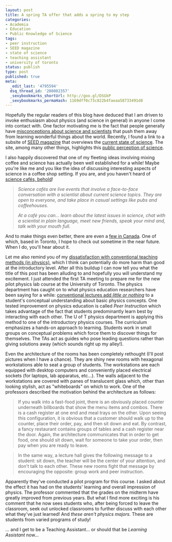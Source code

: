 ```yaml
---
layout: post
title: A spring TA offer that adds a spring to my step
categories:
- Academia
- Education
- Public Knowledge of Science
tags:
- peer instruction
- SEED magazine
- state of science
- teaching assistant
- university of toronto
status: publish
type: post
published: true
meta:
  _edit_last: '4795594'
  dsq_thread_id: '208082357'
  _sexybookmarks_shortUrl: http://goo.gl/DSGkP
  _sexybookmarks_permaHash: 1169dff0c73c822b4faeaa58733491d8
---
```

Hopefully the regular readers of this blog have deduced that I am driven to invoke enthusiasm about physics (and science in general) in anyone I come into contact with. One factor motivating me is the fact that people generally have <a href="http://morningcoffeephysics.wordpress.com/2008/09/22/its-not-just-about-access-its-about-accessibility/trackback/">misconceptions about science and scientists</a> that push them away from learning wonderful things about the world. Recently, I found a link to a subsite of <a href="http://www.seedmagazine.com/">SEED magazine</a> that overviews the <a href="http://seedmagazine.com/stateofscience/index.html">current state of science</a>. The site, among many other things, highlights this <a href="http://seedmagazine.com/stateofscience/sos_fundamental_publicperception_p1.html">public perception of science</a>.

I also happily discovered that one of my fleeting ideas involving mixing coffee and science has actually been well established for a while! Maybe you're like me and you like the idea of discussing interesting aspects of science in a coffee shop setting. If you are, and you haven't heard of <a href="http://www.sciencecafes.org/index.html">science cafés, behold</a>!
<blockquote><em>Science cafés are live events that involve a face-to-face conversation with a scientist about current science topics. They are open to everyone, and take place in casual settings like pubs and coffeehouses.</em><em>
</em>

<em>At a café you can… l</em><em>earn about the latest issues in science, </em><em>chat with a scientist in plain language, </em><em>meet new friends, </em><em>speak your mind and, </em><em>talk with your mouth full.</em></blockquote>
And to make things even better, there are even a <a href="http://www.cafescientifique.ca/">few in Canada</a>. One of which, based in Toronto, I hope to check out sometime in the near future. When I do, you'll hear about it.

Let me also remind you of my <a href="http://morningcoffeephysics.wordpress.com/2008/11/17/my-issues-with-physics-education/trackback/">dissatisfaction with conventional teaching methods (in physics)</a>, which I think can potentially do more harm than good at the introductory level. After all this buildup I can now tell you what the title of this post has been alluding to and hopefully you will understand my excitement. I just attended the first TA meeting to prepare me for the new pilot physics lab course at the University of Toronto. The physics department has caught on to what physics education researchers have been saying for a while: <a href="http://www.nytimes.com/2007/07/17/science/17conv.html?ex=1342324800&amp;en=fc32915c8e32e97f&amp;ei=5088&amp;partner=rssnyt&amp;emc=rss">conventional lectures add <em>little or nothing</em></a> to a student's conceptual understanding about basic physics concepts. One tested improvement on physics education is called <em>Peer Instruction</em> which takes advantage of the fact that students predominantly learn best by interacting with each other. The U of T physics department is applying this method to one of the introductory physics courses. The curriculum emphasizes a hands-on approach to learning. Students work in small groups on conceptual problems which force them to discover things for themselves. The TAs act as guides who pose leading questions rather than giving solutions away (which sounds right up my alley!).

Even the architecture of the rooms has been completely rethought (I'll post pictures when I have a chance). They are shiny new rooms with hexagonal workstations able to seat a group of students. The workstations are each equipped with desktop computers and conveniently placed electrical sockets (for laptops, lab apparatus, etc...). The walls adjacent to the workstations are covered with panes of translucent glass which, other than looking stylish, act as "whiteboards" on which to work. One of the professors described the motivation behind the architecture as follows:
<blockquote>If you walk into a fast-food joint, there is an obviously placed counter underneath billboards that show the menu items and combos. There is a cash register at one end and meal trays on the other. Upon seeing this configuration, it is obvious that a customer should walk up to the counter, place their order, pay, and then sit down and eat. By contrast, a fancy restaurant contains groups of tables and a cash register near the door. Again, the architecture communicates that in order to get food, one should sit down, wait for someone to take your order, then pay when you are ready to leave.</blockquote>
<blockquote>In the same way, a lecture hall gives the following message to a student: sit down, the teacher will be the center of your attention, and don't talk to each other. These new rooms fight that message by encouraging the opposite: group work and peer instruction.</blockquote>
Apparently they've conducted a pilot program for this course. I asked about the effect it has had on the students' learning and overall impression of physics. The professor commented that the grades on the midterm have greatly improved from previous years. But what I find more exciting is his comment that he now sees students who, after being forced to leave the classroom, seek out unlocked classrooms to further discuss with each other what they've just learned! And <em>these aren't physics majors</em>. These are students from varied programs of study!

... and I get to be a Teaching Assistant...
or should that be <em>Learning Assistant</em> now...
